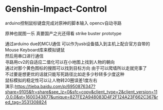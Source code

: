 # Genshin-Impact-Control
arduino控制鼠标键盘完成对原神的脚本输入 opencv自动寻路  
 
原神也就图一乐 真要国产之光还得看 strike buster prototype  

通过arduino due的MCU通信 可以作为usb设备插入到主机上配合官方自带的Mouse Keyboard库来模拟键鼠  
然后用串口进行通信  
寻路用cv2的自适应二值化可以在小地图上找到人物的朝向  
通过对那个黄色图标的搜图可以找到目标方向 由于可以爬墙所以走就完事了  
不过要是想更优的话就只能写死路径比如走多少秒转多少度这种  
鼠标模拟的稳定性可以让人物转20圈误差1度左右  
演示:https://tieba.baidu.com/p/6950876347?share=9105&fr=share&see_lz=0&sfc=copy&client_type=2&client_version=11.0.0.0&st=1600343877&unique=827FE2A948083D4F2F124A23F662C367&red_tag=3531308824  
